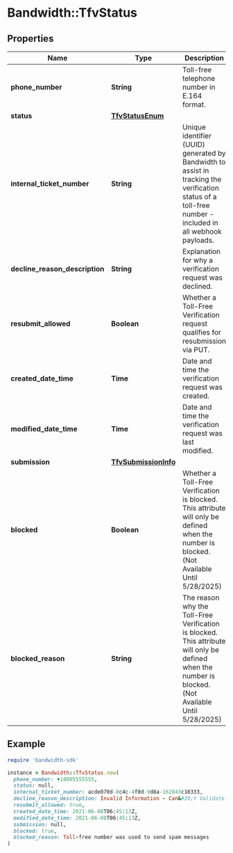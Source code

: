# Bandwidth::TfvStatus

## Properties

| Name | Type | Description | Notes |
| ---- | ---- | ----------- | ----- |
| **phone_number** | **String** | Toll-free telephone number in E.164 format. | [optional] |
| **status** | [**TfvStatusEnum**](TfvStatusEnum.md) |  | [optional] |
| **internal_ticket_number** | **String** | Unique identifier (UUID) generated by Bandwidth to assist in tracking the verification status of a toll-free number - included in all webhook payloads. | [optional] |
| **decline_reason_description** | **String** | Explanation for why a verification request was declined. | [optional] |
| **resubmit_allowed** | **Boolean** | Whether a Toll-Free Verification request qualifies for resubmission via PUT. | [optional] |
| **created_date_time** | **Time** | Date and time the verification request was created. | [optional] |
| **modified_date_time** | **Time** | Date and time the verification request was last modified. | [optional] |
| **submission** | [**TfvSubmissionInfo**](TfvSubmissionInfo.md) |  | [optional] |
| **blocked** | **Boolean** | Whether a Toll-Free Verification is blocked. This attribute will only be defined when the number is blocked. (Not Available Until 5/28/2025) | [optional] |
| **blocked_reason** | **String** | The reason why the Toll-Free Verification is blocked. This attribute will only be defined when the number is blocked. (Not Available Until 5/28/2025) | [optional] |

## Example

```ruby
require 'bandwidth-sdk'

instance = Bandwidth::TfvStatus.new(
  phone_number: +18005555555,
  status: null,
  internal_ticket_number: acde070d-8c4c-4f0d-9d8a-162843c10333,
  decline_reason_description: Invalid Information - Can&#39;t Validate URL - Website is not accessible / not available,
  resubmit_allowed: true,
  created_date_time: 2021-06-08T06:45:13Z,
  modified_date_time: 2021-06-08T06:45:13Z,
  submission: null,
  blocked: true,
  blocked_reason: Toll-free number was used to send spam messages
)
```


